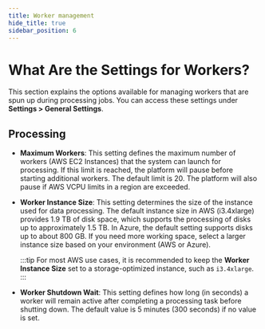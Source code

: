```yaml
---
title: Worker management
hide_title: true
sidebar_position: 6
---
```


# What Are the Settings for Workers?

This section explains the options available for managing workers that are spun up during processing jobs. You can access these settings under **Settings > General Settings**.

## Processing

- **Maximum Workers**: This setting defines the maximum number of workers (AWS EC2 Instances) that the system can launch for processing. If this limit is reached, the platform will pause before starting additional workers. The default limit is 20. The platform will also pause if AWS VCPU limits in a region are exceeded.

- **Worker Instance Size**: This setting determines the size of the instance used for data processing. The default instance size in AWS (i3.4xlarge) provides 1.9 TB of disk space, which supports the processing of disks up to approximately 1.5 TB. In Azure, the default setting supports disks up to about 800 GB. If you need more working space, select a larger instance size based on your environment (AWS or Azure).

  :::tip
  For most AWS use cases, it is recommended to keep the **Worker Instance Size** set to a storage-optimized instance, such as `i3.4xlarge`.
  :::

- **Worker Shutdown Wait**: This setting defines how long (in seconds) a worker will remain active after completing a processing task before shutting down. The default value is 5 minutes (300 seconds) if no value is set.